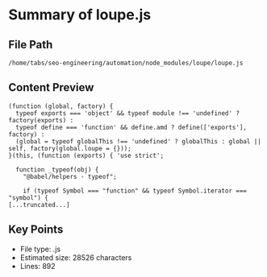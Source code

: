 # Summary of loupe.js
  
## File Path
`/home/tabs/seo-engineering/automation/node_modules/loupe/loupe.js`

## Content Preview
```
(function (global, factory) {
  typeof exports === 'object' && typeof module !== 'undefined' ? factory(exports) :
  typeof define === 'function' && define.amd ? define(['exports'], factory) :
  (global = typeof globalThis !== 'undefined' ? globalThis : global || self, factory(global.loupe = {}));
}(this, (function (exports) { 'use strict';

  function _typeof(obj) {
    "@babel/helpers - typeof";

    if (typeof Symbol === "function" && typeof Symbol.iterator === "symbol") {
[...truncated...]
```

## Key Points
- File type: .js
- Estimated size: 28526 characters
- Lines: 892
